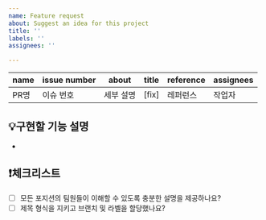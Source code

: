 ```yaml
---
name: Feature request
about: Suggest an idea for this project
title: ''
labels: ''
assignees: ''

---
```


| name | issue number | about | title | reference | assignees |
|-----|--------------|-------|-------|----|------|
| PR명 | 이슈 번호        | 세부 설명 | [fix] | 레퍼런스 | 작업자  |


## 💡구현할 기능 설명
- 

## ❗체크리스트
- [ ] 모든 포지션의 팀원들이 이해할 수 있도록 충분한 설명을 제공하나요?
- [ ] 제목 형식을 지키고 브랜치 및 라벨을 할당했나요?

